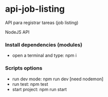 # api-job-listing
API para registrar tareas (job listing)

NodeJS API

### Install dependencies (modules)
- open a terminal and type: npm i

### Scripts options
- run dev mode: npm run dev [need nodemon]
- run test: npm test
- start project: npm run start
